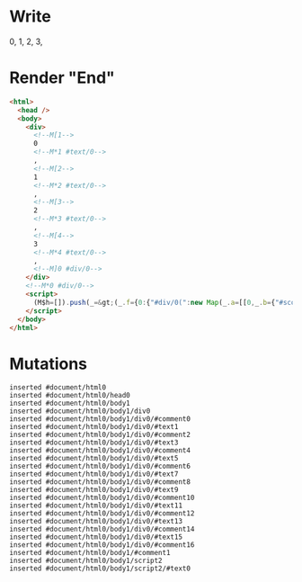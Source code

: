 # Write
  <div><!M[1>0<!M*1 #text/0>, <!M[2>1<!M*2 #text/0>, <!M[3>2<!M*3 #text/0>, <!M[4>3<!M*4 #text/0>, <!M]0 #div/0></div><!M*0 #div/0><script>(M$h=[]).push(_=>(_.f={0:{"#div/0(":new Map(_.a=[[0,_.b={"#scope":1}],[1,_.c={"#scope":2}],[2,_.d={"#scope":3}],[3,_.e={"#scope":4}]]),"#scope":0},1:_.b,2:_.c,3:_.d,4:_.e}),[])</script>


# Render "End"
```html
<html>
  <head />
  <body>
    <div>
      <!--M[1-->
      0
      <!--M*1 #text/0-->
      , 
      <!--M[2-->
      1
      <!--M*2 #text/0-->
      , 
      <!--M[3-->
      2
      <!--M*3 #text/0-->
      , 
      <!--M[4-->
      3
      <!--M*4 #text/0-->
      , 
      <!--M]0 #div/0-->
    </div>
    <!--M*0 #div/0-->
    <script>
      (M$h=[]).push(_=&gt;(_.f={0:{"#div/0(":new Map(_.a=[[0,_.b={"#scope":1}],[1,_.c={"#scope":2}],[2,_.d={"#scope":3}],[3,_.e={"#scope":4}]]),"#scope":0},1:_.b,2:_.c,3:_.d,4:_.e}),[])
    </script>
  </body>
</html>
```

# Mutations
```
inserted #document/html0
inserted #document/html0/head0
inserted #document/html0/body1
inserted #document/html0/body1/div0
inserted #document/html0/body1/div0/#comment0
inserted #document/html0/body1/div0/#text1
inserted #document/html0/body1/div0/#comment2
inserted #document/html0/body1/div0/#text3
inserted #document/html0/body1/div0/#comment4
inserted #document/html0/body1/div0/#text5
inserted #document/html0/body1/div0/#comment6
inserted #document/html0/body1/div0/#text7
inserted #document/html0/body1/div0/#comment8
inserted #document/html0/body1/div0/#text9
inserted #document/html0/body1/div0/#comment10
inserted #document/html0/body1/div0/#text11
inserted #document/html0/body1/div0/#comment12
inserted #document/html0/body1/div0/#text13
inserted #document/html0/body1/div0/#comment14
inserted #document/html0/body1/div0/#text15
inserted #document/html0/body1/div0/#comment16
inserted #document/html0/body1/#comment1
inserted #document/html0/body1/script2
inserted #document/html0/body1/script2/#text0
```